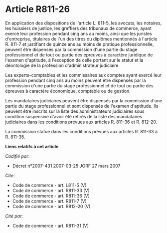 # Article R811-26

En application des dispositions de l'article L. 811-5, les avocats, les notaires, les huissiers de justice, les greffiers des
tribunaux de commerce, ayant exercé leur profession pendant cinq ans au moins, ainsi que les juristes d'entreprise,
titulaires de l'un des titres ou diplômes mentionnés à l'article R. 811-7 et justifiant de quinze ans au moins de pratique
professionnelle, peuvent être dispensés par la commission d'une partie du stage professionnel et de tout ou partie des
épreuves à caractère juridique de l'examen d'aptitude, à l'exception de celle portant sur le statut et la déontologie de la
profession d'administrateur judiciaire. 

Les experts-comptables et les commissaires aux comptes ayant exercé leur profession pendant cinq ans au moins peuvent être
dispensés par la commission d'une partie du stage professionnel et de tout ou partie des épreuves à caractère économique,
comptable ou de gestion. 

Les mandataires judiciaires peuvent être dispensés par la commission d'une partie du stage professionnel et sont dispensés de
l'examen d'aptitude. Ils peuvent être inscrits sur la liste des administrateurs judiciaires sous condition suspensive d'avoir
été retirés de la liste des mandataires judiciaires dans les conditions prévues aux articles R. 811-36 et R. 812-20. 

La commission statue dans les conditions prévues aux articles R. 811-33 à R. 811-35.

**Liens relatifs à cet article**

_Codifié par_:

  - Décret n°2007-431 2007-03-25 JORF 27 mars 2007

_Cite_:

  - Code de commerce - art. L811-5 (V)
  - Code de commerce - art. R811-33 (V)
  - Code de commerce - art. R811-36 (V)
  - Code de commerce - art. R811-7 (V)
  - Code de commerce - art. R812-20 (V)

_Cité par_:

  - Code de commerce - art. R811-31 (V)
